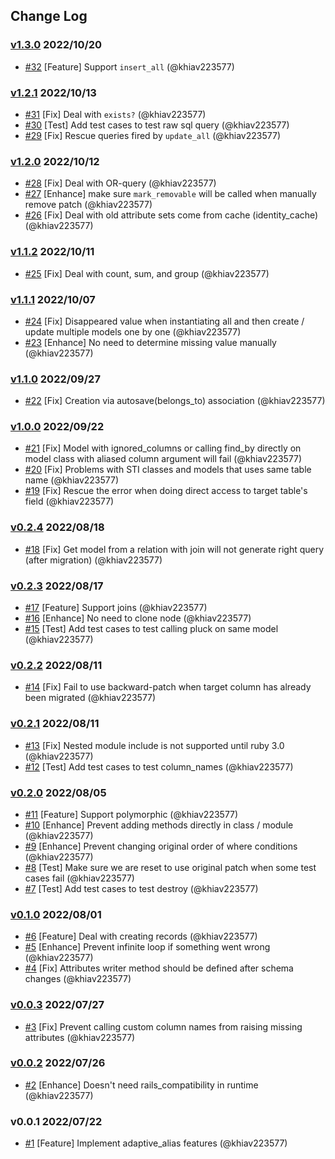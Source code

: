 ## Change Log

### [v1.3.0](https://github.com/khiav223577/adaptive_alias/compare/v1.2.1...v1.3.0) 2022/10/20
- [#32](https://github.com/khiav223577/adaptive_alias/pull/32) [Feature] Support `insert_all` (@khiav223577)

### [v1.2.1](https://github.com/khiav223577/adaptive_alias/compare/v1.2.0...v1.2.1) 2022/10/13
- [#31](https://github.com/khiav223577/adaptive_alias/pull/31) [Fix] Deal with `exists?` (@khiav223577)
- [#30](https://github.com/khiav223577/adaptive_alias/pull/30) [Test] Add test cases to test raw sql query (@khiav223577)
- [#29](https://github.com/khiav223577/adaptive_alias/pull/29) [Fix] Rescue queries fired by `update_all` (@khiav223577)

### [v1.2.0](https://github.com/khiav223577/adaptive_alias/compare/v1.1.2...v1.2.0) 2022/10/12
- [#28](https://github.com/khiav223577/adaptive_alias/pull/28) [Fix] Deal with OR-query (@khiav223577)
- [#27](https://github.com/khiav223577/adaptive_alias/pull/27) [Enhance] make sure `mark_removable` will be called when manually remove patch (@khiav223577)
- [#26](https://github.com/khiav223577/adaptive_alias/pull/26) [Fix] Deal with old attribute sets come from cache (identity_cache) (@khiav223577)

### [v1.1.2](https://github.com/khiav223577/adaptive_alias/compare/v1.1.1...v1.1.2) 2022/10/11
- [#25](https://github.com/khiav223577/adaptive_alias/pull/25) [Fix] Deal with count, sum, and group (@khiav223577)

### [v1.1.1](https://github.com/khiav223577/adaptive_alias/compare/v1.1.0...v1.1.1) 2022/10/07
- [#24](https://github.com/khiav223577/adaptive_alias/pull/24) [Fix] Disappeared value when instantiating all and then create / update multiple models one by one (@khiav223577)
- [#23](https://github.com/khiav223577/adaptive_alias/pull/23) [Enhance] No need to determine missing value manually (@khiav223577)

### [v1.1.0](https://github.com/khiav223577/adaptive_alias/compare/v1.0.0...v1.1.0) 2022/09/27
- [#22](https://github.com/khiav223577/adaptive_alias/pull/22) [Fix] Creation via autosave(belongs_to) association  (@khiav223577)

### [v1.0.0](https://github.com/khiav223577/adaptive_alias/compare/v0.2.4...v1.0.0) 2022/09/22
- [#21](https://github.com/khiav223577/adaptive_alias/pull/21) [Fix] Model with ignored_columns or calling find_by directly on model class with aliased column argument will fail (@khiav223577)
- [#20](https://github.com/khiav223577/adaptive_alias/pull/20) [Fix] Problems with STI classes and models that uses same table name (@khiav223577)
- [#19](https://github.com/khiav223577/adaptive_alias/pull/19) [Fix] Rescue the error when doing direct access to target table's field (@khiav223577)

### [v0.2.4](https://github.com/khiav223577/adaptive_alias/compare/v0.2.3...v0.2.4) 2022/08/18
- [#18](https://github.com/khiav223577/adaptive_alias/pull/18) [Fix] Get model from a relation with join will not generate right query (after migration) (@khiav223577)

### [v0.2.3](https://github.com/khiav223577/adaptive_alias/compare/v0.2.2...v0.2.3) 2022/08/17
- [#17](https://github.com/khiav223577/adaptive_alias/pull/17) [Feature] Support joins (@khiav223577)
- [#16](https://github.com/khiav223577/adaptive_alias/pull/16) [Enhance] No need to clone node (@khiav223577)
- [#15](https://github.com/khiav223577/adaptive_alias/pull/15) [Test] Add test cases to test calling pluck on same model (@khiav223577)

### [v0.2.2](https://github.com/khiav223577/adaptive_alias/compare/v0.2.1...v0.2.2) 2022/08/11
- [#14](https://github.com/khiav223577/adaptive_alias/pull/14) [Fix] Fail to use backward-patch when target column has already been migrated (@khiav223577)

### [v0.2.1](https://github.com/khiav223577/adaptive_alias/compare/v0.2.0...v0.2.1) 2022/08/11
- [#13](https://github.com/khiav223577/adaptive_alias/pull/13) [Fix] Nested module include is not supported until ruby 3.0 (@khiav223577)
- [#12](https://github.com/khiav223577/adaptive_alias/pull/12) [Test] Add test cases to test column_names (@khiav223577)

### [v0.2.0](https://github.com/khiav223577/adaptive_alias/compare/v0.1.0...v0.2.0) 2022/08/05
- [#11](https://github.com/khiav223577/adaptive_alias/pull/11) [Feature] Support polymorphic (@khiav223577)
- [#10](https://github.com/khiav223577/adaptive_alias/pull/10) [Enhance] Prevent adding methods directly in class / module (@khiav223577)
- [#9](https://github.com/khiav223577/adaptive_alias/pull/9) [Enhance] Prevent changing original order of where conditions (@khiav223577)
- [#8](https://github.com/khiav223577/adaptive_alias/pull/8) [Test] Make sure we are reset to use original patch when some test cases fail (@khiav223577)
- [#7](https://github.com/khiav223577/adaptive_alias/pull/7) [Test] Add test cases to test destroy (@khiav223577)

### [v0.1.0](https://github.com/khiav223577/adaptive_alias/compare/v0.0.3...v0.1.0) 2022/08/01
- [#6](https://github.com/khiav223577/adaptive_alias/pull/6) [Feature] Deal with creating records (@khiav223577)
- [#5](https://github.com/khiav223577/adaptive_alias/pull/5) [Enhance] Prevent infinite loop if something went wrong (@khiav223577)
- [#4](https://github.com/khiav223577/adaptive_alias/pull/4) [Fix] Attributes writer method should be defined after schema changes (@khiav223577)

### [v0.0.3](https://github.com/khiav223577/adaptive_alias/compare/v0.0.2...v0.0.3) 2022/07/27
- [#3](https://github.com/khiav223577/adaptive_alias/pull/3) [Fix] Prevent calling custom column names from raising missing attributes (@khiav223577)

### [v0.0.2](https://github.com/khiav223577/adaptive_alias/compare/v0.0.1...v0.0.2) 2022/07/26
- [#2](https://github.com/khiav223577/adaptive_alias/pull/2) [Enhance] Doesn't need rails_compatibility in runtime (@khiav223577)

### v0.0.1 2022/07/22
- [#1](https://github.com/khiav223577/adaptive_alias/pull/1) [Feature] Implement adaptive_alias features (@khiav223577)
